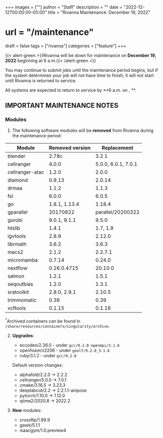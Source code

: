 +++
images = [""]
author = "Staff"
description = ""
date = "2022-12-12T00:00:00-05:00"
title = "Rivanna Maintenance: December 19, 2022"
# url = "/maintenance"
draft = false
tags = ["rivanna"]
categories = ["feature"]
+++

{{< alert-green >}}Rivanna will be down for maintenance on <strong>December 19, 2022</strong> beginning at 6 a.m.{{< /alert-green >}}

You may continue to submit jobs until the maintenance period begins, but if the system determines your job will not have time to finish, it will not start until Rivanna is returned to service.

All systems are expected to return to service by **6 a.m. on , **.

## IMPORTANT MAINTENANCE NOTES

### Modules

1. The following software modules will be **removed** from Rivanna during the maintenance period:

| Module | Removed version | Replacement |
|---|---|---|
|blender     |2.78c | 3.2.1 |
|cellranger      |4.0.0 | 5.0.0, 6.0.1, 7.0.1 |
|cellranger-atac |1.2.0 | 2.0.0 |
|diamond     |0.9.13| 2.0.14|
|drmaa       |1.1.2 | 1.1.3 |
|fsl         |6.0.0 | 6.0.5 |
|go          |1.8.1, 1.13.4 | 1.18.4 |
|gparallel   |20170822 | parallel/20200322 |
|gurobi      |9.0.1, 9.1.1 | 9.5.0 |
|htslib      |1.4.1 | 1.7, 1.9 |
|igvtools    |2.8.9 | 2.12.0 |
|librmath    |3.6.2 | 3.6.3 |
|macs2       |2.1.2 | 2.2.7.1 |
|micromamba  |0.7.14| 0.24.0 |
|nextflow    |0.26.0.4715 | 20.10.0 |
|salmon      |1.2.1 | 1.5.1 |
|seqoutbias  |1.2.0 | 1.3.1 |
|sratoolkit  |2.8.0, 2.9.1 | 2.10.5 |
|trimmomatic |0.36  | 0.39 |
|vcftools    |0.1.15| 0.1.16 |

<sup>*</sup>Archived containers can be found in `/share/resources/containers/singularity/archive`.

2. **Upgrades**:
    - eccodes/2.26.0 - under `gcc/9.2.0 openmpi/3.1.6`
    - openfoam/v2206 - under `goolf/9.2.0_3.1.6`
    - ruby/3.1.2 - under `gcc/9.2.0`

    Default version changes:
    - alphafold/2.2.0 &rarr; 2.2.2
    - cellranger/5.0.0 &rarr; 7.0.1
    - cmake/3.16.5 &rarr; 3.23.3
    - deeplabcut/2.2 &rarr; 2.2.1.1-anipose
    - pytorch/1.10.0 &rarr; 1.12.0
    - qiime2/2020.8 &rarr; 2022.2

3. **New** modules:
    - crossftp/1.99.9
    - gawk/5.1.1
    - isaacgym/1.0.preview4
